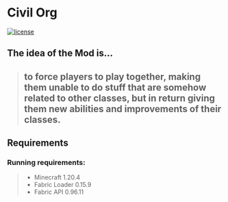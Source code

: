 # Civil Org

[![license](https://img.shields.io/badge/license-Apache%20V2-blue)](LICENSE)

## The idea of the Mod is...
> ## to force players to play together, making them unable to do stuff that are somehow related to other classes, but in return giving them new abilities and improvements of their classes.

## Requirements

### Running requirements:
>- Minecraft 1.20.4
>- Fabric Loader 0.15.9
>- Fabric API 0.96.11
